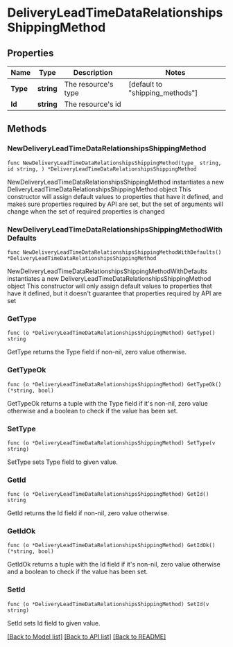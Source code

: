 # DeliveryLeadTimeDataRelationshipsShippingMethod

## Properties

Name | Type | Description | Notes
------------ | ------------- | ------------- | -------------
**Type** | **string** | The resource&#39;s type | [default to "shipping_methods"]
**Id** | **string** | The resource&#39;s id | 

## Methods

### NewDeliveryLeadTimeDataRelationshipsShippingMethod

`func NewDeliveryLeadTimeDataRelationshipsShippingMethod(type_ string, id string, ) *DeliveryLeadTimeDataRelationshipsShippingMethod`

NewDeliveryLeadTimeDataRelationshipsShippingMethod instantiates a new DeliveryLeadTimeDataRelationshipsShippingMethod object
This constructor will assign default values to properties that have it defined,
and makes sure properties required by API are set, but the set of arguments
will change when the set of required properties is changed

### NewDeliveryLeadTimeDataRelationshipsShippingMethodWithDefaults

`func NewDeliveryLeadTimeDataRelationshipsShippingMethodWithDefaults() *DeliveryLeadTimeDataRelationshipsShippingMethod`

NewDeliveryLeadTimeDataRelationshipsShippingMethodWithDefaults instantiates a new DeliveryLeadTimeDataRelationshipsShippingMethod object
This constructor will only assign default values to properties that have it defined,
but it doesn't guarantee that properties required by API are set

### GetType

`func (o *DeliveryLeadTimeDataRelationshipsShippingMethod) GetType() string`

GetType returns the Type field if non-nil, zero value otherwise.

### GetTypeOk

`func (o *DeliveryLeadTimeDataRelationshipsShippingMethod) GetTypeOk() (*string, bool)`

GetTypeOk returns a tuple with the Type field if it's non-nil, zero value otherwise
and a boolean to check if the value has been set.

### SetType

`func (o *DeliveryLeadTimeDataRelationshipsShippingMethod) SetType(v string)`

SetType sets Type field to given value.


### GetId

`func (o *DeliveryLeadTimeDataRelationshipsShippingMethod) GetId() string`

GetId returns the Id field if non-nil, zero value otherwise.

### GetIdOk

`func (o *DeliveryLeadTimeDataRelationshipsShippingMethod) GetIdOk() (*string, bool)`

GetIdOk returns a tuple with the Id field if it's non-nil, zero value otherwise
and a boolean to check if the value has been set.

### SetId

`func (o *DeliveryLeadTimeDataRelationshipsShippingMethod) SetId(v string)`

SetId sets Id field to given value.



[[Back to Model list]](../README.md#documentation-for-models) [[Back to API list]](../README.md#documentation-for-api-endpoints) [[Back to README]](../README.md)


